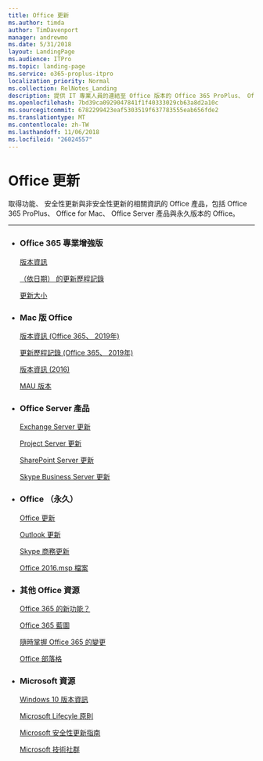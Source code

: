 ```yaml
---
title: Office 更新
ms.author: timda
author: TimDavenport
manager: andrewmo
ms.date: 5/31/2018
layout: LandingPage
ms.audience: ITPro
ms.topic: landing-page
ms.service: o365-proplus-itpro
localization_priority: Normal
ms.collection: RelNotes_Landing
description: 提供 IT 專業人員的連結至 Office 版本的 Office 365 ProPlus、 Office for Mac 永久 Office 與 Office Server 內容產品
ms.openlocfilehash: 7bd39ca0929047841f1f40333029cb63a8d2a10c
ms.sourcegitcommit: 6782299423eaf5303519f637783555eab656fde2
ms.translationtype: MT
ms.contentlocale: zh-TW
ms.lasthandoff: 11/06/2018
ms.locfileid: "26024557"
---
```

# <a name="office-updates"></a>Office 更新

  
取得功能、 安全性更新與非安全性更新的相關資訊的 Office 產品，包括 Office 365 ProPlus、 Office for Mac、 Office Server 產品與永久版本的 Office。
  

---

<ul class="panelContent cardsW">
    <li>
        <div class="cardSize">
            <div class="cardPadding">
                <div class="card">
                    <div class="cardText">
                        <h3>Office 365 專業增強版</h3>
                        <p><a href="release-notes-office365-proplus.md">版本資訊</a></p>
                        <p><a href="update-history-office365-proplus-by-date.md">（依日期） 的更新歷程記錄</a></p>
                        <p><a href="download-sizes-office365-proplus-updates.md">更新大小</a></p>
                    </div>
                </div>
            </div>
        </div>
    </li>
    <li>
        <div class="cardSize">
            <div class="cardPadding">
                <div class="card">
                    <div class="cardText">
                        <h3>Mac 版 Office</h3>
                        <p><a href="release-notes-office-for-mac.md">版本資訊 (Office 365、 2019年)</a></p>
                        <p><a href="update-history-office-for-mac.md">更新歷程記錄 (Office 365、 2019年)</a></p>
                        <p><a href="release-notes-office-2016-mac.md">版本資訊 (2016)</a></p>
                        <p><a href="release-history-microsoft-autoupdate.md">MAU 版本</a></p>
                     </div>
                </div>
            </div>
        </div>
    </li>
    <li>
        <div class="cardSize">
            <div class="cardPadding">
                <div class="card">
                    <div class="cardText">
                        <h3>Office Server 產品</h3>
                        <p><a href="https://docs.microsoft.com/Exchange/new-features/build-numbers-and-release-dates">Exchange Server 更新</a></p>
                        <p><a href="project-server-updates.md">Project Server 更新</a></p>
                        <p><a href="sharepoint-updates.md">SharePoint Server 更新</a></p>
                        <p><a href="https://docs.microsoft.com/SkypeForBusiness/sfb-server-updates">Skype Business Server 更新</a></p>
               </div>
                </div>
            </div>
        </div> 
    </li>
</ul>  


<ul class="panelContent cardsW">
    <li>
        <div class="cardSize">
            <div class="cardPadding">
                <div class="card">
                    <div class="cardText">
                        <h3>Office （永久）</h3>
                            <p><a href="office-updates-msi.md">Office 更新</a></p>
                            <p><a href="outlook-updates-msi.md">Outlook 更新</a></p>
                            <p><a href="https://docs.microsoft.com/SkypeForBusiness/sfb-client-updates">Skype 商務更新</a></p>
                            <p><a href="msp-files-office-2016.md">Office 2016.msp 檔案</a></p>
                    </div>
                </div>
            </div>
        </div>
    </li>
    <li>
        <div class="cardSize">
            <div class="cardPadding">
                <div class="card">
                    <div class="cardText">
                        <h3>其他 Office 資源</h3>
                            <p><a href="https://support.office.com/article/95c8d81d-08ba-42c1-914f-bca4603e1426">Office 365 的新功能？</a></p>
                            <p><a href="https://www.microsoft.com/microsoft-365/roadmap?rtc=2&filters=O365">Office 365 藍圖</a></p>
                            <p><a href="https://support.office.com/article/719f4904-cbdd-4889-a0cf-fbd7837dfecd">隨時掌握 Office 365 的變更</a></p>
                            <p><a href="https://www.microsoft.com/microsoft-365/blog/office/">Office 部落格</a></p>
                    </div>
                </div>
            </div>
        </div>
    </li>
    <li>
        <div class="cardSize">
            <div class="cardPadding">
                <div class="card">
                    <div class="cardText">
                        <h3>Microsoft 資源</h3>
                            <p><a href="https://www.microsoft.com/itpro/windows-10/release-information">Windows 10 版本資訊</a></p>
                            <p><a href="https://support.microsoft.com/lifecycle">Microsoft Lifecyle 原則</a></p>
                            <p><a href="https://portal.msrc.microsoft.com/">Microsoft 安全性更新指南</a></p>
                            <p><a href="https://techcommunity.microsoft.com/">Microsoft 技術社群</a></p>
                    </div>
                </div>
            </div>
        </div>
    </li>
</ul>  
